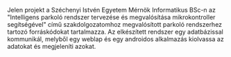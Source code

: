 Jelen projekt a Széchenyi Istvén Egyetem Mérnök Informatikus BSc-n az "Intelligens parkoló rendszer tervezése és megvalósítása mikrokontroller segítségével" című szakdolgozatomhoz megvalósított parkoló rendszerhez tartozó forráskódokat tartalmazza.
Az elkészített rendszer egy adatbázissal kommunikál, melyből egy weblap és egy androidos alkalmazás kiolvassa az adatokat és megjeleníti azokat.
